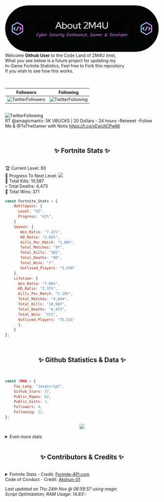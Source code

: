 
  ![Header](./src/github-banner.png)
  <br>
  Welcome **Github User** to the Code Land of 2M4U (me),<br>
  What you see below is a future project for updating my<br>
  In-Game Fortnite Statistics, Feel free to Fork this repository<br>
  If you wish to see how this works.
  <br><br>
  <br>
  
  | Followers  | Following |
  | ---------- |:---------:|
  | ![TwitterFollowers](https://img.shields.io/badge/Twitter%20Followers-78-blue)  | ![TwitterFollowing](https://img.shields.io/badge/Twitter%20Following-235-blue)  |


  <br>![TwitterFollowing](https://img.shields.io/badge/Latest%20Tweet--blue)<br>
  RT @amagicmantv: 5K VBUCKS | 20 DoIlars - 24 hours 
-Retweet 
-Follow Me &amp; @TeTheGamer with Notis https://t.co/yEwUtCPwMi
   
  <br><h2 align="center"> ✨ Fortnite Stats ✨</h2><br>
  🏆 Current Level: 93<br>
  🎉 Progress To Next Level: ![](https://geps.dev/progress/42)<br>
  🎯 Total Kills: 10,587<br>
  💀 Total Deaths: 4,473<br>
  👑 Total Wins: 371<br>

```js
const Fortnite_Stats = {
    Battlepass: {
      Level: "93",
      Progress: "42%",    
    }
    Season: { 
       Win_Ratio: "7.22%",
       KD_Ratio: "2.02%",
       Kills_Per_Match: "1.88%",
       Total_Matches: "97",
       Total_Kills: "182",
       Total_Deaths: "90",
       Total_Wins: "7",
       Outlived_Players: "5,558"
    },
    Lifetime: {
      Win_Ratio: "7.66%",
      KD_Ratio: "2.37%",
      Kills_Per_Match: "2.19%",
      Total_Matches: "4,844",
      Total_Kills: "10,587",
      Total_Deaths: "4,473",
      Total_Wins: "371",
      Outlived_Players: "75,521"
      },
    }
}; 
```


<br><h2 align="center"> ✨ Github Statistics & Data ✨</h2><br>

```js
const 2M4U = {
    Fav_Lang: "Javascript",
    Github_Stars: 37,
    Public_Repos: 62,
    Public_Gists: 1,
    Followers: 8,
    Following: 21,
}; 
```

<p align="center">
<img src="https://github-readme-streak-stats.herokuapp.com/?user=2M4U&theme=tokyonight">
</p>
<details>
  <summary>
      Even more stats
  </summary>
  <p align="center">
    <img src="https://github-profile-trophy.vercel.app/?username=2M4U&theme=dracula">
    <img src="https://github-readme-stats.vercel.app/api?username=2M4U&theme=tokyonight&count_private=true&show_icons=true&include_all_commits=true">
  </p>
</details>
<br><h2 align="center"> ✨ Contributors & Credits ✨</h2><br>
<details>
  <summary>
      Fortnite Stats - Credit: <a href="https://fortnite-api.com/?utm_source=github.com/2M4U/2M4U">Fortnite-API.com</a><br>
      Code of Conduct - Credit: <a href="https://github.com/Akshun-01">Akshun-01</a>
  </summary>
</details>

<!-- Last updated on Thu Nov 24 2022 06:59:57 GMT+0000 (Coordinated Universal Time) ;-;-->
<i>Last updated on  Thu 24th Nov @ 06:59:57 using magic<br>
Script Optimization; RAM Usage: 14.83</i>✨